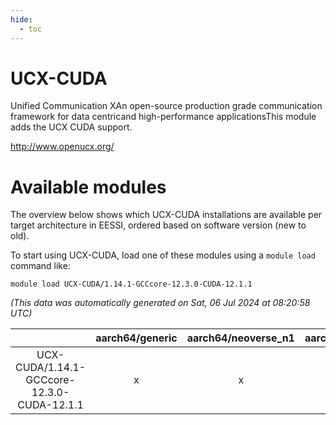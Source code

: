 ```yaml
---
hide:
  - toc
---
```


UCX-CUDA
========


Unified Communication XAn open-source production grade communication framework for data centricand high-performance applicationsThis module adds the UCX CUDA support.

http://www.openucx.org/
# Available modules


The overview below shows which UCX-CUDA installations are available per target architecture in EESSI, ordered based on software version (new to old).

To start using UCX-CUDA, load one of these modules using a `module load` command like:

```shell
module load UCX-CUDA/1.14.1-GCCcore-12.3.0-CUDA-12.1.1
```

*(This data was automatically generated on Sat, 06 Jul 2024 at 08:20:58 UTC)*  

| |aarch64/generic|aarch64/neoverse_n1|aarch64/neoverse_v1|x86_64/generic|x86_64/amd/zen2|x86_64/amd/zen3|x86_64/intel/haswell|x86_64/intel/skylake_avx512|
| :---: | :---: | :---: | :---: | :---: | :---: | :---: | :---: | :---: |
|UCX-CUDA/1.14.1-GCCcore-12.3.0-CUDA-12.1.1|x|x|x|x|x|x|x|x|
